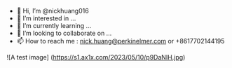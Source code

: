 - 👋 Hi, I’m @nickhuang016
- 👀 I’m interested in ...
- 🌱 I’m currently learning ...
- 💞️ I’m looking to collaborate on ...
- 📫 How to reach me : nick.huang@perkinelmer.com or +8617702144195

![A test image] (https://s1.ax1x.com/2023/05/10/p9DaNIH.jpg)

<!---
nickhuang016/nickhuang016 is a ✨ special ✨ repository because its `README.md` (this file) appears on your GitHub profile.
You can click the Preview link to take a look at your changes.
--->
